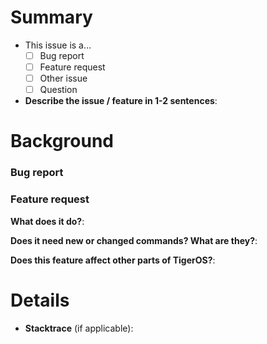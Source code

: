 <!--
    Thanks for filing a new issue on TigerOS! To help us help you, please use
    this template for filing your bug, feature request, or other topic.

    If you use this template, it helps the developers review your ticket and
    figure out the problem. If you don't use this template, we may close your
    issue as not enough information.
 -->

# Summary

<!--
    Choose the type of issue you are filing. You can choose one by typing [X]
    in one of the fields. For example, if a bug report, change the line below
    to…

    [X] Bug report
 -->

* This issue is a…
    * [ ] Bug report
    * [ ] Feature request
    * [ ] Other issue
    * [ ] Question <!-- Please read the wiki first! -->
* **Describe the issue / feature in 1-2 sentences**: 


# Background

<!--
    This section is very important! First, if you are filing a bug report,
    DELETE the "Feature request" section. If it's a feature request, DELETE the
    "Bug report".

    If a bug report, make sure to include all info. This helps us see what
    you're running and makes it easier to duplicate your problem.

    If a feature request, help us understand your idea. Be descriptive, but
    also consider any other issues that could happen if it is added. Would it
    affect other features of TigerOS?
 -->

### Bug report



### Feature request 

**What does it do?**:

**Does it need new or changed commands? What are they?**:

**Does this feature affect other parts of TigerOS?**:


# Details

<!--
    If you have other details to include, like screenshots, stacktraces, or
    something more detailed, please include it here!

    If you have a long stacktrace, DO NOT PASTE IT HERE! Please use Pastebin
    and add a link here.
 -->

* **Stacktrace** (if applicable): 

<!--
    Phew, all done! Thank you so much for filing a new issue! We'll try to get
    back to you soon.
 -->


